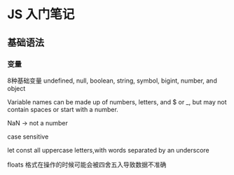 # JS 入门笔记

## 基础语法

### 变量

8种基础变量
undefined, null, boolean, string, symbol, bigint, number, and object

Variable names can be made up of numbers, letters, and $ or _, but may not contain spaces or start with a number.

NaN -> not a number

case sensitive

let
const all uppercase letters,with words separated by an underscore

floats 格式在操作的时候可能会被四舍五入导致数据不准确


